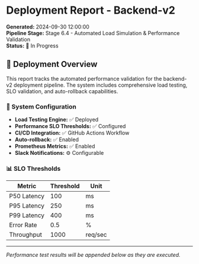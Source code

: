 # Deployment Report - Backend-v2

**Generated:** 2024-09-30 12:00:00  
**Pipeline Stage:** Stage 6.4 - Automated Load Simulation & Performance Validation  
**Status:** 🚧 In Progress  

## 🎯 Deployment Overview

This report tracks the automated performance validation for the backend-v2 deployment pipeline. The system includes comprehensive load testing, SLO validation, and auto-rollback capabilities.

### 🔧 System Configuration

- **Load Testing Engine:** ✅ Deployed
- **Performance SLO Thresholds:** ✅ Configured
- **CI/CD Integration:** ✅ GitHub Actions Workflow
- **Auto-rollback:** ✅ Enabled
- **Prometheus Metrics:** ✅ Enabled
- **Slack Notifications:** ⚙️ Configurable

### 📊 SLO Thresholds

| Metric | Threshold | Unit |
|--------|-----------|------|
| P50 Latency | 100 | ms |
| P95 Latency | 250 | ms |
| P99 Latency | 400 | ms |
| Error Rate | 0.5 | % |
| Throughput | 1000 | req/sec |

---

*Performance test results will be appended below as they are executed.*
